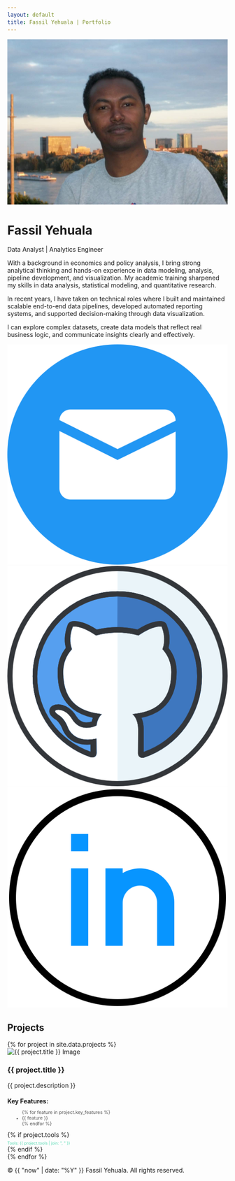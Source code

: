 ```yaml
---
layout: default
title: Fassil Yehuala | Portfolio
---
```


<div class="layout">

  <!-- Sidebar -->
  <div class="sidebar">
    <!-- Theme toggle button -->
    <!-- <button id="theme-toggle" aria-label="Toggle Light and Dark mode">Toggle Light/Dark Mode</button> -->
    <img src="images/profile.JPG" alt="Profile Photo" class="profile-pic" />
    <h1>Fassil Yehuala</h1>
    <p class="title">Data Analyst | Analytics Engineer</p>
    <div class="about-text">
      <p>
        With a background in economics and policy analysis, I bring strong analytical thinking and hands-on experience in data modeling, analysis, pipeline development, and visualization. My academic training sharpened my skills in data analysis, statistical modeling, and quantitative research.
      </p>
      <p>
        In recent years, I have taken on technical roles where I built and maintained scalable end-to-end data pipelines, developed automated reporting systems, and supported decision-making through data visualization.
      </p>
      <p>
       I can explore complex datasets, create data models that reflect real business logic, and communicate insights clearly and effectively.
      </p>
    </div>
    <div class="contact-icons">
      <a href="mailto:fassil.yehuala@gmail.com"><img src="/images/mail.png" alt="Email" /></a>
      <a href="https://github.com/fassilsis" target="_blank" rel="noopener noreferrer"><img src="/images/github.png" alt="GitHub" /></a>
      <a href="https://linkedin.com/in/fassil-s-yehuala" target="_blank" rel="noopener noreferrer"><img src="/images/linkedin.png" alt="LinkedIn" /></a>
    </div>
  </div>
  <!-- Main Content -->
  <div class="main-content">
    <!-- Projects Section -->
    <section id="projects" class="section">
      <h2>Projects</h2>
      <div class="projects-list">
        {% for project in site.data.projects %}
        <div class="project-row" data-url="/projects/{{ project.slug }}">
          <img src="{{ project.image }}" alt="{{ project.title }} Image" class="project-img" />
          <div class="project-details">
            <h3>{{ project.title }}</h3>
            <p>{{ project.description }}</p>
            <h4 style="margin-bottom: 0.3em;">Key Features:</h4>
            <ul style="font-size: 0.75em; margin-left: 1.5em; color: #555;">
              {% for feature in project.key_features %}
                <li>{{ feature }}</li>
              {% endfor %}
            </ul>
            {% if project.tools %}
            <div style="font-size: 0.65em; color: #52d9b1 !important; margin-top: 0.5em; display: flex; align-items: center; gap: 0.3em;">
              <span>Tools: {{ project.tools | join: ", " }}</span>
            </div>
            {% endif %}
            <!--<a href="{{ project.link }}" target="_blank" rel="noopener noreferrer" class="project-link">🔗 View Project on GitHub</a> -->
          </div>
        </div>
        {% endfor %}
      </div>
    </section>
    <footer class="footer">
      <p>&copy; {{ "now" | date: "%Y" }} Fassil Yehuala. All rights reserved.</p>
    </footer>
  </div>
</div>
<script>
  // Theme toggle logic
  const toggleBtn = document.getElementById('theme-toggle');
  const body = document.body;

  // Load saved theme from localStorage
  if (localStorage.getItem('theme') === 'light') {
    body.classList.add('light');
  }

  toggleBtn.addEventListener('click', () => {
    body.classList.toggle('light');
    if (body.classList.contains('light')) {
      localStorage.setItem('theme', 'light');
    } else {
      localStorage.setItem('theme', 'dark');
    }
  });
  // Click handler for project rows to open detailed project page
  document.querySelectorAll('.project-row').forEach(row => {
    row.addEventListener('click', (e) => {
      // Prevent navigation if the click was on the GitHub link
      if (e.target.closest('a.project-link')) return;
      const url = row.getAttribute('data-url');
      if (url) {
        window.location.href = url;
      }
    });
  });
</script>
